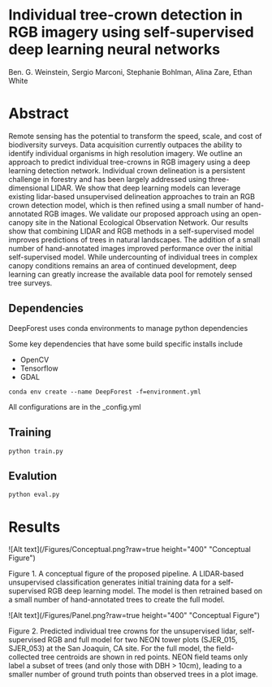 # Individual tree-crown detection in RGB imagery using self-supervised deep learning neural networks

Ben. G. Weinstein, Sergio Marconi, Stephanie Bohlman, Alina Zare, Ethan White

# Abstract
Remote sensing has the potential to transform the speed, scale, and cost of biodiversity surveys. Data acquisition currently outpaces the ability to identify individual organisms in high resolution imagery. We outline an approach to predict individual tree-crowns in RGB imagery using a deep learning detection network. Individual crown delineation is a persistent challenge in forestry and has been largely addressed using three-dimensional LIDAR. We show that deep learning models can leverage existing lidar-based unsupervised delineation approaches to train an RGB crown detection model, which is then refined using a small number of hand-annotated RGB images. We validate our proposed approach using an open-canopy site in the National Ecological Observation Network. Our results show that combining LIDAR and RGB methods in a self-supervised model improves predictions of trees in natural landscapes. The addition of a small number of hand-annotated images improved performance over the initial self-supervised model. While undercounting of individual trees in complex canopy conditions remains an area of continued development, deep learning can greatly increase the available data pool for remotely sensed tree surveys.

## Dependencies

DeepForest uses conda environments to manage python dependencies

Some key dependencies that have some build specific installs include

* OpenCV
* Tensorflow
* GDAL

```
conda env create --name DeepForest -f=environment.yml
```

All configurations are in the _config.yml 

## Training

```
python train.py
```

## Evalution

```
python eval.py
```

# Results

![Alt text](/Figures/Conceptual.png?raw=true height="400" "Conceptual Figure")

Figure 1. A conceptual figure of the proposed pipeline. A LIDAR-based unsupervised classification generates initial training data for a self-supervised RGB deep learning model. The model is then retrained based on a small number of hand-annotated trees to create the full model.

![Alt text](/Figures/Panel.png?raw=true height="400" "Conceptual Figure")

Figure 2. Predicted individual tree crowns for the unsupervised lidar, self-supervised RGB and full model for two NEON tower plots (SJER_015, SJER_053) at the San Joaquin, CA site. For the full model, the field-collected tree centroids are shown in red points. NEON field teams only label a subset of trees (and only those with DBH > 10cm), leading to a smaller number of ground truth points than observed trees in a plot image.  

